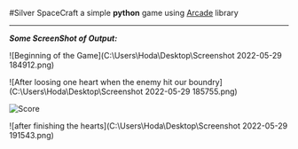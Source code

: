 #Silver SpaceCraft
a simple **python** game using [Arcade](https://api.arcade.academy/en/latest/) library

----
_**Some ScreenShot of Output:**_

![Beginning of the Game](C:\Users\Hoda\Desktop\Screenshot 2022-05-29 184912.png)

![After loosing one heart when the enemy hit our boundry](C:\Users\Hoda\Desktop\Screenshot 2022-05-29 185755.png)

![Score](C:\Users\Hoda\Desktop\Untitled.png)

![after finishing the hearts](C:\Users\Hoda\Desktop\Screenshot 2022-05-29 191543.png)


